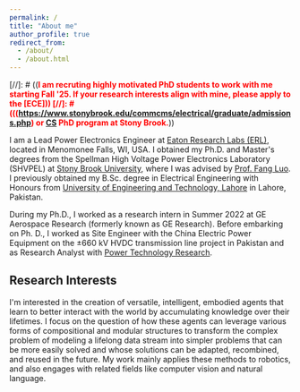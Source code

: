 ```yaml
---
permalink: /
title: "About me"
author_profile: true
redirect_from: 
  - /about/
  - /about.html
---
```



[//]: # ((<span style="color:red">**I am recruting highly motivated PhD students to work with me starting Fall '25. If your research interests align with mine, please apply to the [ECE]))
[//]: # (((https://www.stonybrook.edu/commcms/electrical/graduate/admissions.php) or [CS](https://www.cs.stonybrook.edu/admissions/Graduate-Program) PhD program at Stony Brook.**</span>))


I am a Lead Power Electronics Engineer at [Eaton Research Labs (ERL)](https://www.eaton.com/us/en-us/company/research-and-development.html), located in Menomonee Falls, WI, USA. I obtained my Ph.D. and Master's degrees from the Spellman High Voltage Power Electronics Laboratory (SHVPEL) at [Stony Brook University](https://www.stonybrook.edu), where I was advised by [Prof. Fang Luo](https://www.stonybrook.edu/commcms/electrical/people/-core_faculty/luo_fang). I previously obtained my B.Sc. degree in Electrical Engineering with Honours from [University of Engineering and Technology, Lahore](https://www.uet.edu.pk/home/) in Lahore, Pakistan.

During my Ph.D., I worked as a research intern in Summer 2022 at GE Aerospace Research (formerly known as GE Research). Before embarking on Ph. D., I worked as Site Engineer with the China Electric Power Equipment on the &pm;660 kV HVDC transmission line project in Pakistan and as Research Analyst with [Power Technology Research](https://ptr.inc).  

Research Interests
-----

I'm interested in the creation of versatile, intelligent, embodied agents that learn to better interact with the world by accumulating knowledge over their lifetimes. I focus on the question of how these agents can leverage various forms of compositional and modular structures to transform the complex problem of modeling a lifelong data stream into simpler problems that can be more easily solved and whose solutions can be adapted, recombined, and reused in the future. My work mainly applies these methods to robotics, and also engages with related fields like computer vision and natural language.
